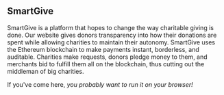 ## SmartGive

SmartGive is a platform that hopes to change the way charitable giving is done. Our website gives donors transparency into how their donations are spent while allowing charities to maintain their autonomy. SmartGive uses the Ethereum blockchain to make payments instant, borderless, and auditable. Charities make requests, donors pledge money to them, and merchants bid to fulfill them all on the blockchain, thus cutting out the middleman of big charities.

If you've come here, *you probably want to run it on your browser!*